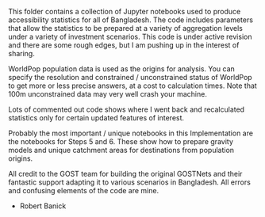This folder contains a collection of Jupyter notebooks used to produce accessibility statistics for all of Bangladesh. The code includes parameters that allow the statistics to be prepared at a variety of aggregation levels under a variety of investment scenarios. This code is under active revision and there are some rough edges, but I am pushing up in the interest of sharing.

WorldPop population data is used as the origins for analysis. You can specify the resolution and constrained / unconstrained status of WorldPop to get more or less precise answers, at a cost to calculation times. Note that 100m unconstrained data may very well crash your machine.

Lots of commented out code shows where I went back and recalculated statistics only for certain updated features of interest.

Probably the most important / unique notebooks in this Implementation are the notebooks for Steps 5 and 6. These show how to prepare gravity models and unique catchment areas for destinations from population origins.

All credit to the GOST team for building the original GOSTNets and their fantastic support adapting it to various scenarios in Bangladesh. All errors and confusing elements of the code are mine.

- Robert Banick
